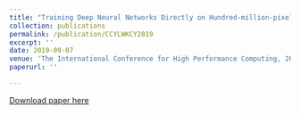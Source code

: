 ```yaml
---
title: "Training Deep Neural Networks Directly on Hundred-million-pixel Histopathology Images on a Large-scale GPU Cluster"
collection: publications
permalink: /publication/CCYLWKCY2019
excerpt: ''
date: 2019-09-07
venue: 'The International Conference for High Performance Computing, 2019'
paperurl: ''

---
```


[Download paper here]()
